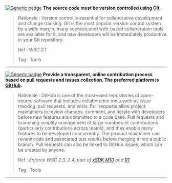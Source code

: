 <a name="mver1"></a>
[![Generic badge](https://img.shields.io/badge/M.ver-1-red.svg)]() **The source code must be version controlled using [Git](https://git-scm.com).**

>Rationale
>: Version control is essential for collaborative development and change tracking. Git is the most popular version control system by a wide margin, many sophisticated web-based collaboration tools are available for it, and new developers will be immediately productive in your Git repository.
>
>Ref
>: *WSC 2.1*
>
>Tag
>: Tools

---
<a name="mver2"></a>
[![Generic badge](https://img.shields.io/badge/M.ver-2-red.svg)]() **Provide a transparent, online contribution process based on pull requests and issues collection. The preferred platform is [GitHub](https://github.com).**

>Rationale
>: GitHub is one of the most-used repositories of open-source software that includes collaboration tools such as issue tracking, pull requests, and wikis. Pull requests allow project maintainers to review changes, comment, and iterate with developers before new features are committed to a code base. Pull requests and branching simplify management of large numbers of contributions (particularly contributions across teams), and they enable many features to be developed concurrently. The product maintainer can review code and associated test results before merging it into a public branch. Pull requests can also be linked to GitHub issues, which can be created by anyone.
>
>Ref
>: *Enforce WSC 2.3, 2.4, part of [xSDK M10](https://github.com/xsdk-project/xsdk-community-policies/blob/master/package_policies/M10.md) and [R1](https://github.com/xsdk-project/xsdk-community-policies/blob/master/package_policies/R1.md).*
>
>Tag
>: Tools

---
